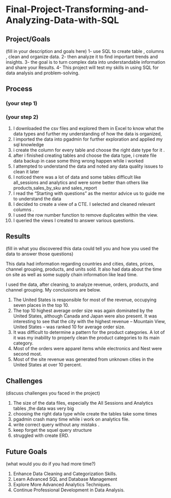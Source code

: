 # Final-Project-Transforming-and-Analyzing-Data-with-SQL

## Project/Goals
(fill in your description and goals here)
1- use SQL to create table , columns , clean and organize data.
2- then analyze it to find important trends and insights.
3- the goal is to turn complex data into understandable information and share your Results. 
4- This project will test my skills in using SQL for data analysis and problem-solving.

## Process
### (your step 1)
### (your step 2)

1) I downloaded the csv files and explored them in Excel to know what the data types and further my understanding of how the data is organized, 
2) I imported the data into pgadmin for further exploration and applied my sql knowledge
3) i create the column for every table and choose the right date type for it .
4) after i finished creating tables and choose the data type, i create file data backup in case some thing wrong happen while i worked
5) I attempted to understand the data and noted any data quality issues to clean it later
6) I noticed there was a lot of data and some tables difficult like all_sessions and analytics and  were some  better than others like products,sales_by_sku and sales_report
7) I read the “Starting with questions”  as the mentor advice us to guide me to understand the data
8) I decided to create a view of a CTE. I selected and cleaned relevant columns . 
9) I used the row number function to remove duplicates within the view.
10) I queried the views I created to answer various questions. 

## Results
(fill in what you discovered this data could tell you and how you used the data to answer those questions)


This data had information regarding countries and cities, dates, prices, channel grouping, products, and units sold. It also had data about the time on site as well as some supply chain information like lead time. 

I used the data, after cleaning, to analyze revenue, orders, products, and channel grouping. My conclusions are below.

1) The United States is responsible for most of the revenue, occupying seven places in the top 10. 
2) The top 10 highest average order size was again dominated by the United States, although Canada and Japan were also present. It was interesting to see that the city with the highest revenue – Mountain View, United States – was ranked 10 for average order size.
3) It was difficult to determine a pattern for the product categories. A lot of it was my inability to properly clean the product categories to its main category.
4) Most of the orders were apparel items while electronics and Nest were second most.
5) Most of the site revenue was generated from unknown cities in the United States at over 10 percent.

## Challenges 
(discuss challenges you faced in the project)

1) The size of the data files, especially the All Sessions and Analytics tables ,the data was very big
2) choosing the right data type while create the tables take some times
3) pgadmin crash many time while i work on analytics file.
4) write correct query without any mistaks . 
5) keep forget the squel query structure
5)  struggled with create ERD. 


## Future Goals
(what would you do if you had more time?)

1) Enhance Data Cleaning and Categorization Skills. 
2) Learn Advanced SQL and Database Management 
3) Explore More Advanced Analytics Techniques.
4) Continue Professional Development in Data Analysis. 
